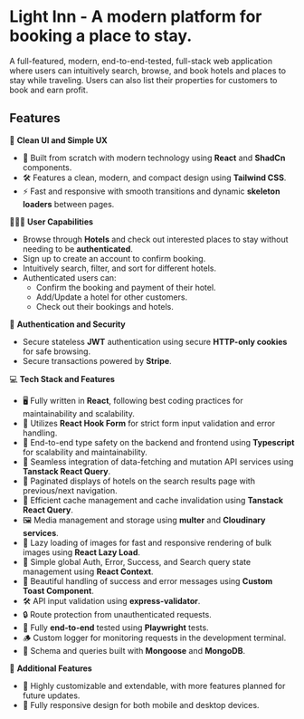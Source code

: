 # Light Inn - A modern platform for booking a place to stay.

A full-featured, modern, end-to-end-tested, full-stack web application where users can intuitively search, browse, and book hotels and places to stay while traveling. Users can also list their properties for customers to book and earn profit.

## Features

🎨 **Clean UI and Simple UX**

-  🔧 Built from scratch with modern technology using **React** and **ShadCn** components.
-  🛠 Features a clean, modern, and compact design using **Tailwind CSS**.
-  ⚡️ Fast and responsive with smooth transitions and dynamic **skeleton loaders** between pages.

🧑🏻‍💻 **User Capabilities**

-  Browse through **Hotels** and check out interested places to stay without needing to be **authenticated**.
-  Sign up to create an account to confirm booking.
-  Intuitively search, filter, and sort for different hotels.
-  Authenticated users can:
   -  Confirm the booking and payment of their hotel.
   -  Add/Update a hotel for other customers.
   -  Check out their bookings and hotels.

🔐 **Authentication and Security**

-  Secure stateless **JWT** authentication using secure **HTTP-only cookies** for safe browsing.
-  Secure transactions powered by **Stripe**.

💻 **Tech Stack and Features**

-  🖥 Fully written in **React**, following best coding practices for maintainability and scalability.
-  📜 Utilizes **React Hook Form** for strict form input validation and error handling.
-  🤝 End-to-end type safety on the backend and frontend using **Typescript** for scalability and maintainability.
-  📁 Seamless integration of data-fetching and mutation API services using **Tanstack React Query**.
-  🌄 Paginated displays of hotels on the search results page with previous/next navigation.
-  🚀 Efficient cache management and cache invalidation using **Tanstack React Query**.
-  🖼️ Media management and storage using **multer** and **Cloudinary services**.
-  🦥 Lazy loading of images for fast and responsive rendering of bulk images using **React Lazy Load**.
-  📁 Simple global Auth, Error, Success, and Search query state management using **React Context**.
-  🥂 Beautiful handling of success and error messages using **Custom Toast Component**.
-  🛠  API input validation using **express-validator**.
-  🔒 Route protection from unauthenticated requests.
-  🔬 Fully **end-to-end** tested using **Playwright** tests. 
-  🪵 Custom logger for monitoring requests in the development terminal.
-  🦦 Schema and queries built with **Mongoose** and **MongoDB**.

🎁 **Additional Features**

-  🔄 Highly customizable and extendable, with more features planned for future updates.
-  📱 Fully responsive design for both mobile and desktop devices.

